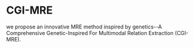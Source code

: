 # CGI-MRE
we propose an innovative MRE method inspired by genetics--A Comprehensive Genetic-Inspired For Multimodal Relation Extraction (CGI-MRE).
